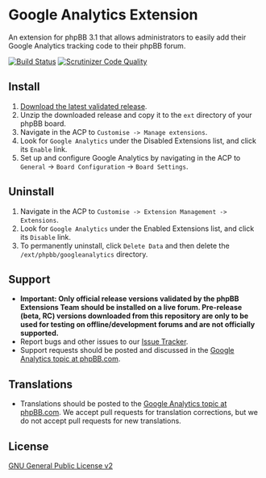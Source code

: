 # Google Analytics Extension

An extension for phpBB 3.1 that allows administrators to easily add their Google Analytics tracking code to their phpBB forum.

[![Build Status](https://github.com/phpbb-extensions/googleanalytics/workflows/Tests/badge.svg)](https://github.com/phpbb-extensions/googleanalytics/actions)
[![Scrutinizer Code Quality](https://scrutinizer-ci.com/g/phpbb-extensions/googleanalytics/badges/quality-score.png?b=master)](https://scrutinizer-ci.com/g/phpbb-extensions/googleanalytics/?branch=master)

## Install

1. [Download the latest validated release](https://www.phpbb.com/customise/db/extension/googleanalytics/).
2. Unzip the downloaded release and copy it to the `ext` directory of your phpBB board.
3. Navigate in the ACP to `Customise -> Manage extensions`.
4. Look for `Google Analytics` under the Disabled Extensions list, and click its `Enable` link.
5. Set up and configure Google Analytics by navigating in the ACP to `General` -> `Board Configuration` -> `Board Settings`.

## Uninstall

1. Navigate in the ACP to `Customise -> Extension Management -> Extensions`.
2. Look for `Google Analytics` under the Enabled Extensions list, and click its `Disable` link.
3. To permanently uninstall, click `Delete Data` and then delete the `/ext/phpbb/googleanalytics` directory.

## Support

* **Important: Only official release versions validated by the phpBB Extensions Team should be installed on a live forum. Pre-release (beta, RC) versions downloaded from this repository are only to be used for testing on offline/development forums and are not officially supported.**
* Report bugs and other issues to our [Issue Tracker](https://github.com/phpbb-extensions/googleanalytics/issues).
* Support requests should be posted and discussed in the [Google Analytics topic at phpBB.com](https://www.phpbb.com/customise/db/extension/googleanalytics/support).

## Translations

* Translations should be posted to the [Google Analytics topic at phpBB.com](https://www.phpbb.com/customise/db/extension/googleanalytics/support/topic/130756). We accept pull requests for translation corrections, but we do not accept pull requests for new translations.

## License
[GNU General Public License v2](http://opensource.org/licenses/GPL-2.0)
